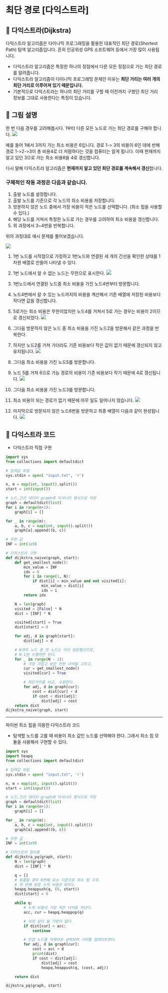 # 최단 경로 [다익스트라]
## 📌 다익스트라(Dijkstra)
다익스트라 알고리즘은 다이나믹 프로그래밍을 활용한 대표적인 최단 경로(Shortest Path) 탐색 알고리즘입니다.
흔히 인공위성 GPS 소프트웨어 등에서 가장 많이 사용됩니다.

- 다익스트라 알고리즘은 특정한 하나의 정점에서 다른 모든 정점으로 가는 최단 경로를 알려줍니다.
- 다익스트라 알고리즘이 다이나믹 프로그래밍 문제인 이유는 **최단 거리는 여러 개의 최단 거리로 이루어져 있기 때문입니다.**
- 기본적으로 다익스트라는 하나의 최단 거리를 구할 때 이전까지 구했던 최단 거리 정보를 그대로 사용한다는 특징이 있습니다.


## 📌 그림 설명
한 번 다음 경우를 고려해봅시다. 1부터 다른 모든 노드로 가는 최단 경로를 구해야 합니다.
![](img/dijkstra/다익스트라.PNG)

예를 들어 1에서 3까지 가는 최소 비용은 6입니다. 경로 1-> 3의 비용이 6인 데에 반해 경로 1->2->3이 총 비용4로 더 저렴하다는 것을 컴퓨터는 알게 됩니다. 이때 현재까지 알고 있던 3으로 가는 최소 비용6을 4로 갱신합니다.

다시 말해 다익스트라 알고리즘은 **현재까지 알고 있던 최단 경로를 계속해서 갱신**합니다.

### 구체적인 작동 과정은 다음과 같습니다.
1. 출발 노드를 설정합니다. 
2. 출발 노드를 기준으로 각 노드의 최소 비용을 저장합니다.
3. 방문하지 않은 노드 중에서 가장 비용이 적은 노드를 선택합니다. (최소 힙을 사용할 수 있다.)
4. 해당 노드를 거쳐서 특정한 노드로 가는 경우를 고려하여 최소 비용을 갱신합니다.
5. 위 과정에서 3~4번을 반복합니다.

위의 과정대로 예시 문제를 풀어보겠습니다.

![](img/dijkstra/다익스트라1.PNG)

1. 1번 노드를 시작점으로 가정하고 1번노드와 연결된 세 개의 간선을 확인한 상태를 1차원 배열로 만들어 나타낼 수 있다. 
2. 1번 노드에서 알 수 없는 노드는 무한으로 표시한다.
![](img/dijkstra/배열1.PNG)

3. 1번노드에서 연결된 노드중 최소 비용을 가진 노드4번부터 방문합니다.
4. 노드4번에서 갈 수 있는 노드까지의 비용을 계산해서 기존 배열에 저장된 비용보다 작다면 값을 갱신합니다.
5. 5로가는 최소 비용은 무한이었지만 노드4를 거쳐서 5로 가는 경우는 비용이 2이므로 갱신되었다.
![](img/dijkstra/배열2.PNG)

6. 그다음 방문하지 않은 노드 중 최소 비용을 가진 노드2을 방문해서 같은 과정을 반복한다. 
7. 하지만 노드2를 거쳐 가더라도 기존 비용보다 작은 값이 없기 때문에 갱신되지 않고 유지됩니다.
![](img/dijkstra/배열3.PNG)

8. 그다음 최소 비용을 가진 노드5를 방문합니다.
9. 노드 5를 거쳐 6으로 가능 경로의 비용이 기존 비용보다 작기 때문에 4로 갱신됩니다.
![](img/dijkstra/배열4.PNG)

10. 그다음 최소 비용을 가진 노드3를 방문합니다.  
11. 최소 비용이 되는 경로가 없기 때문에 아무 일도 일어나지 않습니다.
![](img/dijkstra/배열5.PNG)
12. 마지막으로 방문되지 않은 노드6번을 방문하고 최종 배열이 다음과 같이 완성됩니다.
![](img/dijkstra/배열6.PNG)

## 📌 다익스트라 코드
- 다익스트라 직접 구현

```python
import sys
from collections import defaultdict

# 입력값 파일
sys.stdin = open( "input.txt", 'r')

n, m = map(int, input().split())
start = int(input())

# 노드,간선 데이터 graph에 딕셔너리 형식으로 저장
graph = defaultdict(list)
for i in range(n+1):
    graph[i] = []

for _ in range(m):
    a, b, c = map(int, input().split())
    graph[a].append((b, c))

# 무한 값 
INF = int(1e9)

# 다익스트라 구현
def dijkstra_naive(graph, start):
    def get_smallest_node():
        min_value = INF
        idx = 0
        for i in range(1, N):
            if dist[i] < min_value and not visited[i]:
                min_value = dist[i]
                idx = i
        return idx

    N = len(graph)
    visited = [False] * N
    dist = [INF] * N

    visited[start] = True
    dist[start] = 0

    for adj, d in graph[start]:
        dist[adj] = d

    # N개의 노드 중 첫 노드는 이미 방문했으므로,
    # N-1번 수행하면 된다.
    for _ in range(N - 1):
        # 가장 가깝고 방문 안한 녀석을 고르고,
        cur = get_smallest_node()
        visited[cur] = True

        # 최단거리를 비교, 수정한다.
        for adj, d in graph[cur]:
            cost = dist[cur] + d
            if cost < dist[adj]:
                dist[adj] = cost
    return dist
dijkstra_naive(graph, start)
```
___
파이썬 최소 힙을 이용한 다익스트라 코드
- 탐색할 노드를 고를 때 비용이 최소 값인 노드를 선택해야 한다. 그래서 최소 힙 모듈을 사용해서 구현할 수 있다.

```python
import sys
import heapq
from collections import defaultdict

# 입력값 파일
sys.stdin = open( "input.txt", 'r')

n, m = map(int, input().split())
start = int(input())

# 노드,간선 데이터 graph에 딕셔너리 형식으로 저장
graph = defaultdict(list)
for i in range(n+1):
    graph[i] = []

for _ in range(m):
    a, b, c = map(int, input().split())
    graph[a].append((b, c))

# 무한 값 
INF = int(1e9)

# 다익스트라 힙사용
def dijkstra_pq(graph, start):
    N = len(graph)
    dist = [INF] * N

    q = []
    # 튜플일 경우 0번째 요소 기준으로 최소 힙 구조.
    # 첫 번째 방문 누적 비용은 0이다.
    heapq.heappush(q, (0, start))
    dist[start] = 0

    while q:
        # 누적 비용이 가장 작은 녀석을 꺼낸다.
        acc, cur = heapq.heappop(q)

        # 이미 답이 될 가망이 없다.
        if dist[cur] < acc:
            continue

        # 인접 노드를 차례대로 살펴보며 거리를 업데이트한다.
        for adj, d in graph[cur]:
            cost = acc + d
            print(dist)
            if cost < dist[adj]:
                dist[adj] = cost
                heapq.heappush(q, (cost, adj))

    return dist

dijkstra_pq(graph, start)
```